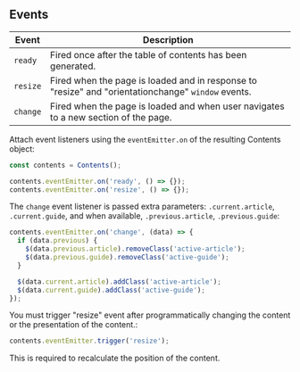 ## Events

| Event | Description |
| --- | --- |
| `ready` | Fired once after the table of contents has been generated. |
| `resize` | Fired when the page is loaded and in response to "resize" and "orientationchange" `window` events. |
| `change` | Fired when the page is loaded and when user navigates to a new section of the page. |

Attach event listeners using the `eventEmitter.on` of the resulting Contents object:

```js
const contents = Contents();

contents.eventEmitter.on('ready', () => {});
contents.eventEmitter.on('resize', () => {});

```

The `change` event listener is passed extra parameters: `.current.article`, `.current.guide`, and when available, `.previous.article`, `.previous.guide`:

```js
contents.eventEmitter.on('change', (data) => {
  if (data.previous) {
    $(data.previous.article).removeClass('active-article');
    $(data.previous.guide).removeClass('active-guide');
  }

  $(data.current.article).addClass('active-article');
  $(data.current.guide).addClass('active-guide');
});

```

You must trigger "resize" event after programmatically changing the content or the presentation of the content.:

```js
contents.eventEmitter.trigger('resize');

```

This is required to recalculate the position of the content.
